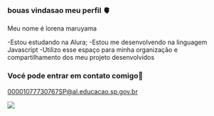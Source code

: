 ### bouas vindasao meu perfil 🫀

Meu nome é lorena maruyama

-Estou  estudando na Alura;
-Estou me desenvolvendo na linguagem Javascript
-Utilizo esse espaço para minha organização e compartilhamento dos meu projeto desenvolvidos

### Vocé pode entrar em contato comigo📧

00001077730767SP@al.educacao.sp.gov.br

![](https://media1.tenor.com/m/rJixcDrJsDwAAAAC/sleep-tired.gif)
